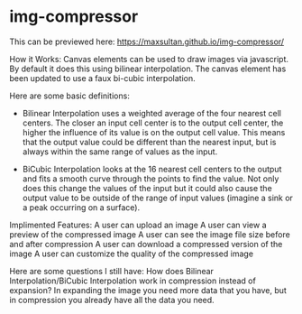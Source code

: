 # img-compressor
This can be previewed here:  https://maxsultan.github.io/img-compressor/

How it Works:
Canvas elements can be used to draw images via javascript. By default it does this using bilinear interpolation. The canvas element has been updated to use a faux bi-cubic interpolation.  

Here are some basic definitions: 
- Bilinear Interpolation uses a weighted average of the four nearest cell centers. The closer an input cell center is to the output cell center, the higher the influence of its value is on the output cell value. This means that the output value could be different than the nearest input, but is always within the same range of values as the input.

- BiCubic Interpolation looks at the 16 nearest cell centers to the output and fits a smooth curve through the points to find the value. Not only does this change the values of the input but it could also cause the output value to be outside of the range of input values (imagine a sink or a peak occurring on a surface).


Implimented Features:
A user can upload an image 
A user can view a preview of the compressed image
A user can see the image file size before and after compression
A user can download a compressed version of the image
A user can customize the quality of the compressed image

Here are some questions I still have:
How does Bilinear Interpolation/BiCubic Interpolation work in compression instead of expansion? In expanding the image you need more data that you have, but in compression you already have all the data you need.
